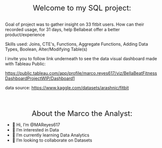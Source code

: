    
<font size="+2">
<div align="center">Welcome to my SQL project:</div>
</font>
</br>

Goal of project was to gather insight on 33 fitbit users. How can their recorded usage, for 31 days, help Bellabeat offer a better product/experience  

Skills used: Joins, CTE's, Functions, Aggregate Functions, Adding Data Types, Boolean, Alter/Modifying Table(s) 

I invite you to follow link underneath to see the data visual dashboard made with Tableau Public:

https://public.tableau.com/app/profile/marco.reyes617/viz/BellaBeatFitnessDashboardProjectWIP/Dashboard1

data source:
https://www.kaggle.com/datasets/arashnic/fitbit

</br></br>


<font size="+2">
<div align="center">About the Marco the Analyst:</div>
</font>

- 👋 Hi, I’m @MAReyes617
- 👀 I’m interested in Data
- 🌱 I’m currently learning Data Analytics
- 💞️ I’m looking to collaborate on Datasets

<!---
MAReyes617/MAReyes617 is a ✨ special ✨ repository because its `README.md` (this file) appears on your GitHub profile.
You can click the Preview link to take a look at your changes.
--->
